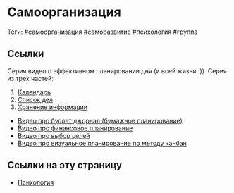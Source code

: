 # Самоорганизация

Теги: #самоорганизация #саморазвитие #психология #группа 

## Ссылки

Серия видео о эффективном планировании дня (и всей жизни :)). Серия из трех частей: 
1. [Календарь](https://www.youtube.com/watch?v=K69OXowkq0A)
2. [Список дел](https://www.youtube.com/watch?v=tZdJcwlwBSw)
3. [Хранение информации](https://www.youtube.com/watch?v=RWdURWwY1ko)

* [Видео про буллет джорнал (бумажное планирование)](https://www.youtube.com/watch?v=_aDl-D7W0R8)
* [Видео про финансовое планирование](https://www.youtube.com/watch?v=OvLmYFziOVs)
* [Видео про выбор целей](https://www.youtube.com/watch?v=iEekVluDkdY)
* [Видео про визуальное планирование по методу канбан](https://www.youtube.com/watch?v=y9bCGo7_Usg)

## Ссылки на эту страницу

* [Психология](%D0%9F%D1%81%D0%B8%D1%85%D0%BE%D0%BB%D0%BE%D0%B3%D0%B8%D1%8F.md)